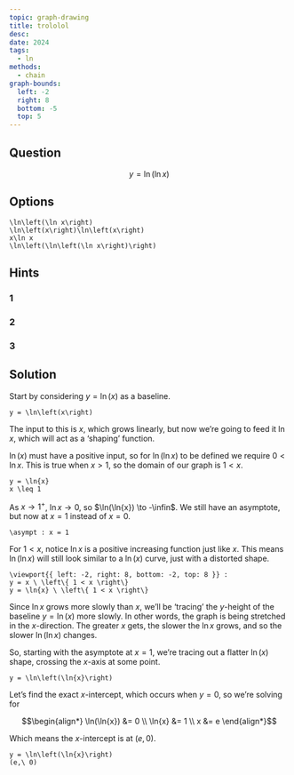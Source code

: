 ```yaml
---
topic: graph-drawing
title: trololol
desc: 
date: 2024
tags:
  - ln
methods:
  - chain
graph-bounds:
  left: -2
  right: 8
  bottom: -5
  top: 5
---
```



## Question
```math
y = \ln\left(\ln x\right)
```


## Options
```desmos
\ln\left(\ln x\right)
\ln\left(x\right)\ln\left(x\right)
x\ln x
\ln\left(\ln\left(\ln x\right)\right)
```


## Hints

### 1

### 2

### 3


## Solution

Start by considering $y = \ln(x)$ as a baseline.

```desmos
y = \ln\left(x\right)
```

The input to this is $x$, which grows linearly, but now we’re going to feed it $\ln{x}$, which will act as a ‘shaping’ function.

$\ln(x)$ must have a positive input, so for $\ln(\ln{x})$ to be defined we require $0 < \ln{x}$. This is true when $x > 1$, so the domain of our graph is $1 < x$.

```desmos
y = \ln{x}
x \leq 1
```

As $x \to 1^{+}$, $\ln{x} \to 0$, so $\ln(\ln{x}) \to -\infin$. We still have an asymptote, but now at $x = 1$ instead of $x = 0$.

```desmos
\asympt : x = 1
```

For $1 < x$, notice $\ln{x}$ is a positive increasing function just like $x$. This means $\ln(\ln{x})$ will still look similar to a $\ln(x)$ curve, just with a distorted shape.

```desmos
\viewport{{ left: -2, right: 8, bottom: -2, top: 8 }} :
y = x \ \left\{ 1 < x \right\}
y = \ln{x} \ \left\{ 1 < x \right\}
```

Since $\ln{x}$ grows more slowly than $x$, we’ll be ‘tracing’ the $y$-height of the baseline $y = \ln(x)$ more slowly. In other words, the graph is being stretched in the $x$-direction. The greater $x$ gets, the slower the $\ln{x}$ grows, and so the slower $\ln(\ln{x})$ changes.

So, starting with the asymptote at $x = 1$, we’re tracing out a flatter $\ln(x)$ shape, crossing the $x$-axis at some point.

```desmos
y = \ln\left(\ln{x}\right)
```

Let’s find the exact $x$-intercept, which occurs when $y = 0$, so we’re solving for


```math
\begin{align*}
  \ln(\ln{x}) &= 0
  \\ \ln{x} &= 1
  \\ x &= e
\end{align*}
```

Which means the $x$-intercept is at $(e,\,0)$.

```desmos
y = \ln\left(\ln{x}\right)
(e,\ 0)
```
